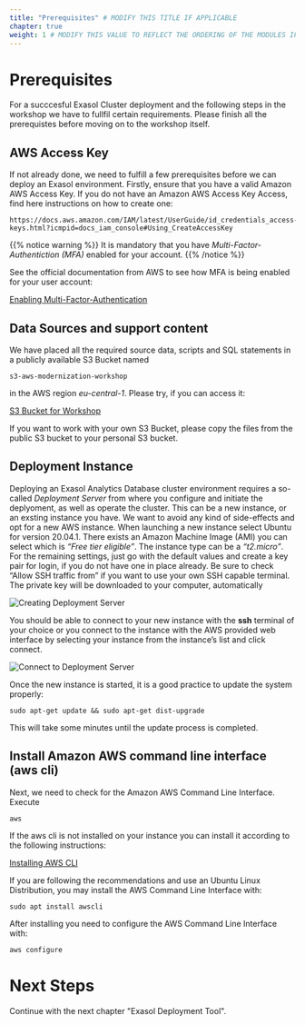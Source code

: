 ```yaml
---
title: "Prerequisites" # MODIFY THIS TITLE IF APPLICABLE
chapter: true
weight: 1 # MODIFY THIS VALUE TO REFLECT THE ORDERING OF THE MODULES IF APPLICABLE
---
```


# Prerequisites

For a succcesful Exasol Cluster deployment and the following steps in the workshop we have to fullfil certain requirements. Please finish all the prerequistes before moving on to the workshop itself.

## AWS Access Key


If not already done, we need to fulfill a few prerequisites before we can deploy an Exasol environment. Firstly, ensure that you have a valid Amazon AWS Access Key. If you do not have an Amazon AWS Access Key Access, find here instructions on how to create one:

	https://docs.aws.amazon.com/IAM/latest/UserGuide/id_credentials_access-keys.html?icmpid=docs_iam_console#Using_CreateAccessKey
	

{{% notice warning %}}
It is mandatory that you have _Multi-Factor-Authentiction (MFA)_ enabled for your account.
{{% /notice %}}

See the official documentation from AWS to see how MFA is being enabled for your user account:

[Enabling Multi-Factor-Authentication](https://docs.aws.amazon.com/IAM/latest/UserGuide/id_credentials_mfa.html)


## Data Sources and support content

We have placed all the required source data, scripts and SQL statements in a publicly available S3 Bucket named

	s3-aws-modernization-workshop
	
in the AWS region _eu-central-1_. Please try, if you can access it:

[S3 Bucket for Workshop](https://s3.console.aws.amazon.com/s3/buckets/s3-aws-modernization-workshop?region=eu-central-1&tab=objects)

If you want to work with your own S3 Bucket, please copy the files from the public S3 bucket to your personal S3 bucket.



## Deployment Instance

Deploying an Exasol Analytics Database cluster environment requires a so-called _Deployment Server_ from where you configure and initiate the deplyoment, as well as operate the cluster. This can be a new instance, or an exsting instance you have. We want to avoid any kind of side-effects and opt for a new
AWS instance. When launching a new instance select Ubuntu for version 20.04.1. There exists an Amazon Machine Image (AMI) you can select which is _“Free tier eligible”_.  The instance type can be a  _“t2.micro”_. For the remaining settings, just go with the default values and create a key pair for login, if you do not have one in place already. Be sure to check “Allow SSH traffic from” if you want to use your own SSH capable terminal. The private key will be downloaded to your computer, automatically

![Creating Deployment Server](/images/exasol/01_01_Creating_Deployment_Server.png)


You should be able to connect to your new instance with the <b>ssh</b> terminal of your choice or
you connect to the instance with the AWS provided web interface by selecting your instance from the instance’s list and click connect.

![Connect to Deployment Server](/images/exasol/01_02_Connect_to_Deployment_Server.png)


Once the new instance is started, it is a good practice to update the system properly:

	sudo apt-get update && sudo apt-get dist-upgrade
	
This will take some minutes until the update process is completed.


## Install Amazon AWS command line interface (aws cli)

Next, we need to check for the Amazon AWS Command Line Interface. Execute 

	aws

If the aws cli is not installed on your instance you can install it according to the following instructions:

[Installing AWS CLI](https://docs.aws.amazon.com/cli/v1/userguide/cli-chap-install.html)
	

If you are following the recommendations and use an Ubuntu Linux Distribution, you may install the AWS Command Line Interface with:

	sudo apt install awscli

After installing you need to configure the AWS Command Line Interface with:

	aws configure
	
# Next Steps

Continue with the next chapter "Exasol Deployment Tool".

